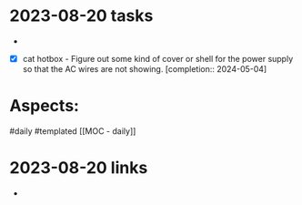
# 2023-08-20 tasks

- 
- [x] cat hotbox  - Figure out some kind of cover or shell for the power supply so that the AC wires are not showing.  [completion:: 2024-05-04]




# Aspects:
#daily #templated
[[MOC - daily]]

# 2023-08-20 links
- 


